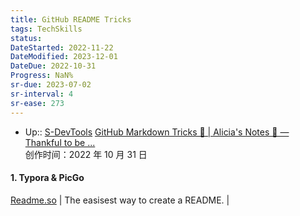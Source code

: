 ```yaml
---
title: GitHub README Tricks
tags: TechSkills
status:
DateStarted: 2022-11-22
DateModified: 2023-12-01
DateDue: 2022-10-31
Progress: NaN%
sr-due: 2023-07-02
sr-interval: 4
sr-ease: 273
---
```


- Up:: [S-DevTools](../S-DevTools.md)
  [GitHub Markdown Tricks 🐙 | Alicia's Notes 🚀 — Thankful to be ...](https://notes.aliciasykes.com/36402/github-markdown-tricks)  
  创作时间：2022 年 10 月 31 日

#### 1. Typora & PicGo

[Readme.so](https://readme.so) | The easisest way to create a README. |
